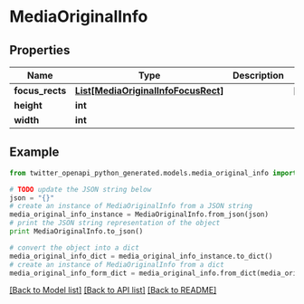 # MediaOriginalInfo


## Properties
Name | Type | Description | Notes
------------ | ------------- | ------------- | -------------
**focus_rects** | [**List[MediaOriginalInfoFocusRect]**](MediaOriginalInfoFocusRect.md) |  | [optional] 
**height** | **int** |  | 
**width** | **int** |  | 

## Example

```python
from twitter_openapi_python_generated.models.media_original_info import MediaOriginalInfo

# TODO update the JSON string below
json = "{}"
# create an instance of MediaOriginalInfo from a JSON string
media_original_info_instance = MediaOriginalInfo.from_json(json)
# print the JSON string representation of the object
print MediaOriginalInfo.to_json()

# convert the object into a dict
media_original_info_dict = media_original_info_instance.to_dict()
# create an instance of MediaOriginalInfo from a dict
media_original_info_form_dict = media_original_info.from_dict(media_original_info_dict)
```
[[Back to Model list]](../README.md#documentation-for-models) [[Back to API list]](../README.md#documentation-for-api-endpoints) [[Back to README]](../README.md)



